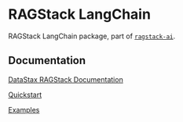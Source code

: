 # RAGStack LangChain

RAGStack LangChain package, part of [`ragstack-ai`](https://pypi.org/project/ragstack-ai/).

## Documentation

[DataStax RAGStack Documentation](https://docs.datastax.com/en/ragstack/docs/index.html)

[Quickstart](https://docs.datastax.com/en/ragstack/docs/quickstart.html)

[Examples](https://docs.datastax.com/en/ragstack/docs/examples/index.html)